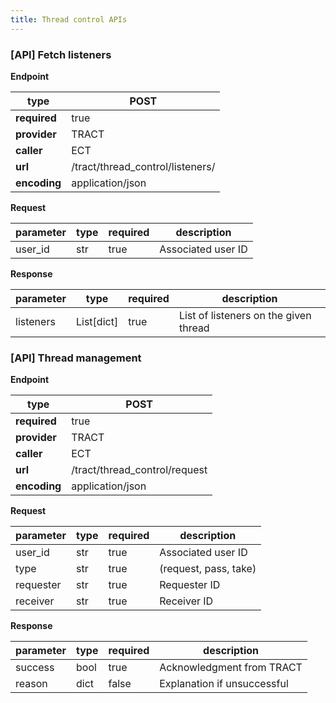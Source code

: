 ```yaml
---
title: Thread control APIs
---
```



### [API] Fetch listeners

**Endpoint**

| **type** | POST |
| --- | --- |
| **required** | true |
| **provider** | TRACT |
| **caller** | ECT |
| **url** | /tract/thread\_control/listeners/ |
| **encoding** | application/json |

**Request**

| **parameter** | **type** | **required** | **description** |
| --- | --- | --- | --- |
| user\_id | str | true | Associated user ID |

**Response**

| **parameter** | **type** | **required** | **description** |
| --- | --- | --- | --- |
| listeners | List[dict] | true | List of listeners on the given thread |


### [API] Thread management 

**Endpoint**

| **type** | POST |
| --- | --- |
| **required** | true |
| **provider** | TRACT |
| **caller** | ECT |
| **url** | /tract/thread\_control/request |
| **encoding** | application/json |

**Request**

| **parameter** | **type** | **required** | **description** |
| --- | --- | --- | --- |
| user\_id | str | true | Associated user ID |
| type | str | true | (request, pass, take) |
| requester | str | true | Requester ID |
| receiver | str | true | Receiver ID |

**Response**

| **parameter** | **type** | **required** | **description** |
| --- | --- | --- | --- |
| success | bool | true | Acknowledgment from TRACT |
| reason | dict | false | Explanation if unsuccessful |
